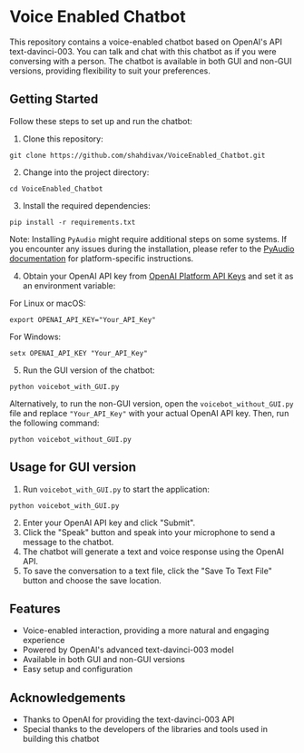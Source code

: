 # Voice Enabled Chatbot

This repository contains a voice-enabled chatbot based on OpenAI's API text-davinci-003. You can talk and chat with this chatbot as if you were conversing with a person. The chatbot is available in both GUI and non-GUI versions, providing flexibility to suit your preferences.

## Getting Started

Follow these steps to set up and run the chatbot:

1. Clone this repository:
```
git clone https://github.com/shahdivax/VoiceEnabled_Chatbot.git
```

2. Change into the project directory:
```
cd VoiceEnabled_Chatbot
```

3. Install the required dependencies:
```
pip install -r requirements.txt
```
Note: Installing `PyAudio` might require additional steps on some systems. If you encounter any issues during the installation, please refer to the [PyAudio documentation](https://people.csail.mit.edu/hubert/pyaudio/) for platform-specific instructions.

4. Obtain your OpenAI API key from [OpenAI Platform API Keys](https://platform.openai.com/account/api-keys) and set it as an environment variable:

For Linux or macOS:
```
export OPENAI_API_KEY="Your_API_Key"
```

For Windows:
```
setx OPENAI_API_KEY "Your_API_Key"
```

5. Run the GUI version of the chatbot:
```
python voicebot_with_GUI.py
```

Alternatively, to run the non-GUI version, open the `voicebot_without_GUI.py` file and replace `"Your_API_Key"` with your actual OpenAI API key. Then, run the following command:

```
python voicebot_without_GUI.py
```
## Usage for GUI version

1. Run `voicebot_with_GUI.py` to start the application:

```
python voicebot_with_GUI.py
```

2. Enter your OpenAI API key and click "Submit".
3. Click the "Speak" button and speak into your microphone to send a message to the chatbot.
4. The chatbot will generate a text and voice response using the OpenAI API.
5. To save the conversation to a text file, click the "Save To Text File" button and choose the save location.

## Features

- Voice-enabled interaction, providing a more natural and engaging experience
- Powered by OpenAI's advanced text-davinci-003 model
- Available in both GUI and non-GUI versions
- Easy setup and configuration

## Acknowledgements

- Thanks to OpenAI for providing the text-davinci-003 API
- Special thanks to the developers of the libraries and tools used in building this chatbot
